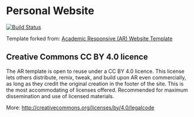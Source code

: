# Personal Website
[![Build Status](https://travis-ci.org/canast02/personal-website.svg?branch=master)](https://travis-ci.org/canast02/personal-website)

Template forked from: [Academic Responsive (AR) Website Template](https://github.com/dmsl/academic-responsive-template)

## Creative Commons CC BY 4.0 licence 

The AR template is open to reuse under a CC BY 4.0 licence. This license lets others distribute, remix, tweak, and build upon AR even commercially, as long as they credit the original creation in the footer of the site. This is the most accommodating of licenses offered. Recommended for maximum dissemination and use of licensed materials.

More: http://creativecommons.org/licenses/by/4.0/legalcode